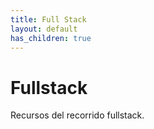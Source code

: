 ```yaml
---
title: Full Stack
layout: default
has_children: true
---
```


# Fullstack

Recursos del recorrido fullstack.

